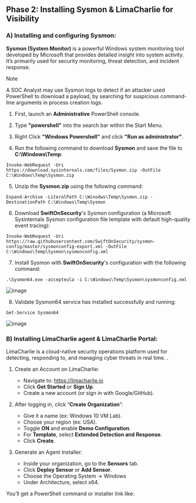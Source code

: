 ## Phase 2: Installing Sysmon & LimaCharlie for Visibility
### A) Installing and configuring Sysmon:

**Sysmon (System Monitor)** is a powerful Windows system monitoring tool developed by Microsoft that provides detailed insight into system activity. It’s primarily used for security monitoring, threat detection, and incident response.

> [!NOTE]
> A SOC Analyst may use Sysmon logs to detect if an attacker used PowerShell to download a payload, by searching for suspicious command-line arguments in process creation logs.

1. First, launch an **Administrative** PowerShell console.

2. Type **"powershell"** into the search bar within the Start Menu.

3. Right Click **"Windows Powershell"** and click **"Run as administrator"**.

4. Run the following command to download **Sysmon** and save the file to **C:\Windows\Temp**:

````
Invoke-WebRequest -Uri https://download.sysinternals.com/files/Sysmon.zip -OutFile C:\Windows\Temp\Sysmon.zip
````

5. Unzip the **Sysmon.zip** using the following command:

````
Expand-Archive -LiteralPath C:\Winodws\Temp\Sysmon.zip -DestinationPath C:\Windows\Temp\Sysmon
````

6. Download **SwiftOnSecurity**'s Sysmon configuration (a Microsoft Sysinternals Sysmon configuration file template with default high-quality event tracing):

````
Invoke-WebRequest -Uri https://raw.githubusercontent.com/SwiftOnSecurity/sysmon-config/master/sysmonconfig-export.xml -OutFile C:\Windows\Temp\Sysmon\sysmonconfig.xml
````

7. Install Sysmon with **SwiftOnSecurity**'s configuration with the following command:

````
.\Sysmon64.exe -accepteula -i C:\Windows\Temp\Sysmon\sysmonconfig.xml
````
![image](https://github.com/user-attachments/assets/4383df86-3b64-4b3f-88d3-a1e237c4f86f)

8. Validate Sysmon64 service has installed successfully and running:

````
Get-Service Sysmon64
````
![image](https://github.com/user-attachments/assets/203d7a8b-6fec-4c56-b5a5-54a7e5e553a2)

### B) Installing LimaCharlie agent & LimaCharlie Portal:

LimaCharlie is a cloud-native security operations platform used for detecting, responding to, and managing cyber threats in real time. .

1. Create an Account on LimaCharlie:
   
    - Navigate to: https://limacharlie.io
    - Click **Get Started** or **Sign Up**.
    - Create a new account (or sign in with Google/GitHub).
  
2. After logging in, click “**Create Organization**”:

    - Give it a name (ex: Windows 10 VM Lab).
    - Choose your region (ex: USA).
    - Toggle **ON** and enable **Demo Configuration**.
    - For **Template**, select **Extended Detection and Response**.
    - Click **Create**.

3. Generate an Agent Installer:

   - Inside your organization, go to the **Sensors** tab.
   - Click **Deploy Sensor** or **Add Sensor**.
   - Choose the Operating System → Windows
   - Under Architecture, select x64.

You’ll get a PowerShell command or installer link like:
